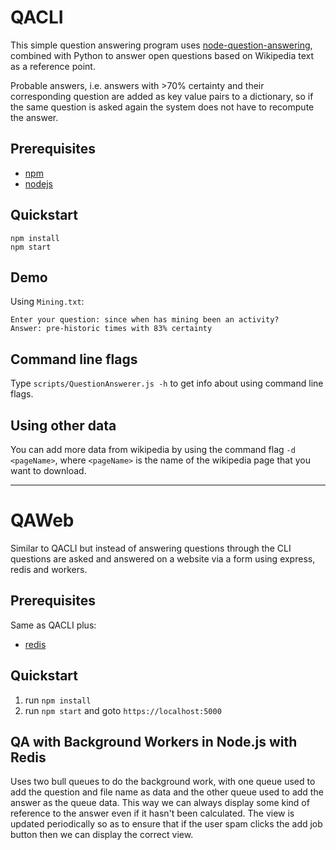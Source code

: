 # QACLI
This simple question answering program uses [node-question-answering](https://github.com/huggingface/node-question-answering),
combined with Python to answer open questions based on Wikipedia text as a reference point.

Probable answers, i.e. answers with >70% certainty and their corresponding question are added as key value pairs to a dictionary,
so if the same question is asked again the system does not have to recompute the answer.

## Prerequisites
* [npm](https://www.npmjs.com/)
* [nodejs](https://nodejs.org/en/)

## Quickstart
```
npm install
npm start
```
## Demo

Using `Mining.txt`:
```
Enter your question: since when has mining been an activity?
Answer: pre-historic times with 83% certainty
```

## Command line flags
Type `scripts/QuestionAnswerer.js -h` to get info about using command line flags.

## Using other data
You can add more data from wikipedia by using the command flag `-d <pageName>`, where `<pageName>` is the name of the wikipedia page that you want to download.

***

# QAWeb
Similar to QACLI but instead of answering questions through the CLI questions are asked and answered on a website via a form using express, redis and workers. 

## Prerequisites
Same as QACLI plus:
* [redis](https://redis.io/download)

## Quickstart
1. run `npm install`
2. run `npm start` and goto `https://localhost:5000`

## QA with Background Workers in Node.js with Redis

Uses two bull queues to do the background work,
with one queue used to add the question and file name
as data and the other queue used to add the answer
as the queue data. This way we can always display some
kind of reference to the answer even if it hasn't been
calculated. The view is updated periodically so as to
ensure that if the user spam clicks the add job button
then we can display the correct view.
